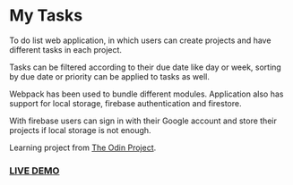 # My Tasks

To do list web application, in which users can create projects and have different tasks in each project.

Tasks can be filtered according to their due date like day or week, sorting by due date or priority can be applied to tasks as well.

Webpack has been used to bundle different modules. Application also has support for local storage, firebase authentication and firestore.

With firebase users can sign in with their Google account and store their projects if local storage is not enough.

Learning project from [The Odin Project](https://www.theodinproject.com/paths/full-stack-javascript/courses/javascript/lessons/todo-list).

### [LIVE DEMO](https://gokhanturgut.github.io/todo-list/)
